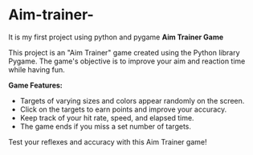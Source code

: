 # Aim-trainer-

It is my first project using python and pygame 
**Aim Trainer Game**

This project is an "Aim Trainer" game created using the Python library Pygame. The game's objective is to improve your aim and reaction time while having fun.

**Game Features:**

- Targets of varying sizes and colors appear randomly on the screen.
- Click on the targets to earn points and improve your accuracy.
- Keep track of your hit rate, speed, and elapsed time.
- The game ends if you miss a set number of targets.

Test your reflexes and accuracy with this Aim Trainer game!
